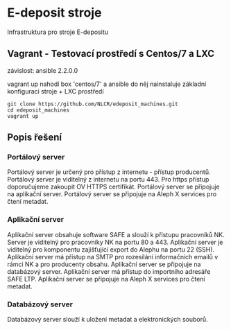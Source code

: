 # E-deposit stroje
Infrastruktura pro stroje E-depositu

## Vagrant - Testovací prostředí s Centos/7 a LXC
závislost:  ansible 2.2.0.0

vagrant up nahodí box 'centos/7' a ansible do něj nainstaluje základní konfiguraci stroje + LXC prostředí
```
git clone https://github.com/NLCR/edeposit_machines.git
cd edeposit_machines
vagrant up
```

## Popis řešení

### Portálový server
Portálový server je určený pro přístup z internetu - přístup producentů. Portálový server je viditelný z internetu na portu 443. Pro https přístup doporučujeme zakoupit OV HTTPS certifikát. Portálový server se připojuje na aplikační server. Portálový server se připojuje na Aleph X services pro čtení metadat.

### Aplikační server
Aplikační server obsahuje software SAFE a slouží k přístupu pracovníků NK. Server je viditelný pro pracovníky NK na portu 80 a 443. Aplikační server je viditelný pro komponentu zajišťující export do Alephu na portu 22 (SSH). Aplikační server má přístup na SMTP pro rozesílání informačních emailů v rámci NK a pro producenty obsahu. Aplikační server se připojuje na databázový server. Aplikační server má přístup do importního adresáře SAFE LTP. Aplikační server se připojuje na Aleph X services pro čtení metadat.

### Databázový server
Databázový server slouží k uložení metadat a elektronických souborů.
